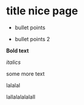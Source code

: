 # title nice page

* bullet points

* bullet points 2

**Bold text**

_italics_

some more text
lalalal
lallalalalalall
